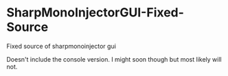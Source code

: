 # SharpMonoInjectorGUI-Fixed-Source
Fixed source of sharpmonoinjector gui 

Doesn't include the console version. I might soon though but most likely will not.
